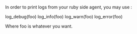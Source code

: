 
In order to print logs from your ruby side agent, you may use :

  log\_debug(foo)
  log\_info(foo)
  log\_warn(foo)
  log\_error(foo)

Where foo is whatever you want.